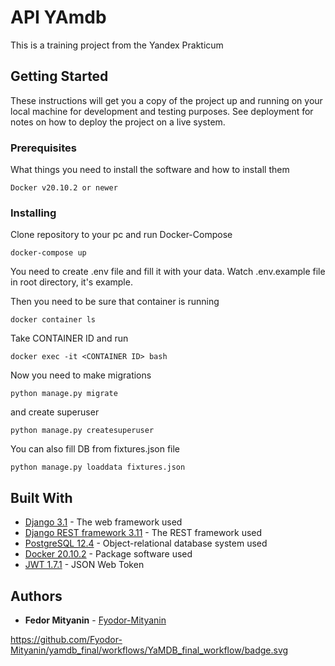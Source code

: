 # API YAmdb

This is a training project from the Yandex Prakticum

## Getting Started

These instructions will get you a copy of the project up and running on your local machine for development and testing purposes. See deployment for notes on how to deploy the project on a live system.

### Prerequisites

What things you need to install the software and how to install them

```
Docker v20.10.2 or newer
```

### Installing

Clone repository to your pc and run Docker-Compose

```
docker-compose up
```
You need to create .env file and fill it with your data. Watch .env.example file in root directory, it's example.

Then you need to be sure that container is running

```
docker container ls
```

Take CONTAINER ID and run

```
docker exec -it <CONTAINER ID> bash
```

Now you need to make migrations

```
python manage.py migrate
```

and create superuser

```
python manage.py createsuperuser
```

You can also fill DB from fixtures.json file

```
python manage.py loaddata fixtures.json
```

## Built With

* [Django 3.1](https://docs.djangoproject.com/en/3.1/) - The web framework used
* [Django REST framework 3.11](https://www.django-rest-framework.org/) - The REST framework used
* [PostgreSQL 12.4](https://www.postgresql.org/docs/12/plperl-builtins.html) - Object-relational database system used
* [Docker 20.10.2](https://www.docker.com/) - Package software used
* [JWT 1.7.1](https://jwt.io//) - JSON Web Token


## Authors

* **Fedor Mityanin** - [Fyodor-Mityanin](https://github.com/Fyodor-Mityanin)

https://github.com/Fyodor-Mityanin/yamdb_final/workflows/YaMDB_final_workflow/badge.svg
